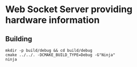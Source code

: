 # Web Socket Server providing hardware information

## Building

```shell
mkdir -p build/debug && cd build/debug
cmake ../../. -DCMAKE_BUILD_TYPE=Debug -G"Ninja"
ninja
```
